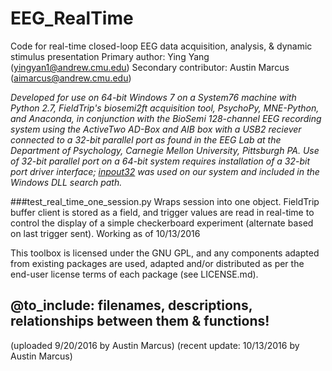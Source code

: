# EEG_RealTime
Code for real-time closed-loop EEG data acquisition, analysis, &amp; dynamic stimulus presentation
Primary author: Ying Yang (yingyan1@andrew.cmu.edu)
Secondary contributor: Austin Marcus (aimarcus@andrew.cmu.edu)

*Developed for use on 64-bit Windows 7 on a System76 machine with Python 2.7, FieldTrip's biosemi2ft acquisition tool, PsychoPy, MNE-Python, and Anaconda, in conjunction with the BioSemi 128-channel EEG recording system using the ActiveTwo AD-Box and AIB box with a USB2 reciever connected to a 32-bit parallel port as found in the EEG Lab at the Department of Psychology, Carnegie Mellon University, Pittsburgh PA. Use of 32-bit parallel port on a 64-bit system requires installation of a 32-bit port driver interface; [inpout32](http://www.highrez.co.uk/downloads/inpout32/) was used on our system and included in the Windows DLL search path.*

###test_real_time_one_session.py
Wraps session into one object. FieldTrip buffer client is stored as a field, and trigger values are read in real-time to control the display of a simple checkerboard experiment (alternate based on last trigger sent).
Working as of 10/13/2016

This toolbox is licensed under the GNU GPL, and any components adapted from existing packages are used, adapted and/or distributed as per the end-user license terms of each package (see LICENSE.md).

## @to_include: filenames, descriptions, relationships between them & functions!

(uploaded 9/20/2016 by Austin Marcus)
(recent update: 10/13/2016 by Austin Marcus)

